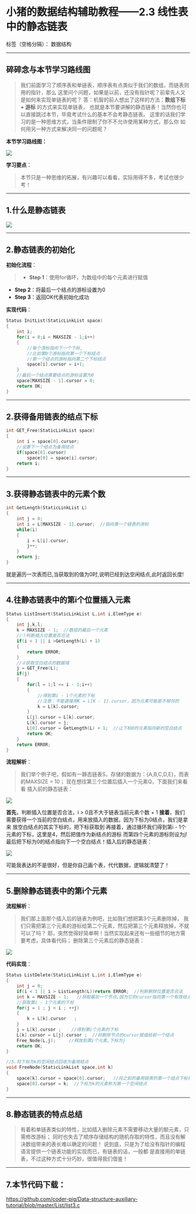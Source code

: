 ﻿# 小猪的数据结构辅助教程——2.3 线性表中的静态链表

标签（空格分隔）： 数据结构

---

## 碎碎念与本节学习路线图

> 我们前面学习了顺序表和单链表，顺序表有点类似于我们的数组，而链表则用的指针，那么
这里问个问题，如果是以前，还没有指针呢？前辈先人又是如何来实现单链表的呢？
答：机智的前人想出了这样的方法：**数组下标 + 游标** 的方式来实现单链表，
也就是本节要讲解的静态链表！当然你也可以直接跳过本节，毕竟考试什么的基本不会考静态链表。
这里的话我们学习的是一种思维方式，当条件限制了你不不允许使用某种方式，那么你
如何用另一种方式来解决同一的问题呢？

**本节学习路线图：**

![][1]

**学习要点**：

> 本节只是一种思维的拓展，有兴趣可以看看，实际用得不多，考试也很少考！


----------


## 1.什么是静态链表

![][2]


----------

## 2.静态链表的初始化

**初始化流程**：

> - **Step 1**：使用for循环，为数组中的每个元素进行赋值
- **Step 2**：将最后一个结点的游标设置为0
- **Step 3**：返回OK代表初始化成功

**实现代码**：

```C
Status InitList(StaticLinkList space)
{
	int i;
	for(i = 0;i < MAXSIZE - 1;i++)
	{
		//每个游标指向下一个下标,
		//比如第0个游标指向第一个下标结点 
		//第一个结点的游标指向第二个下标结点 
		space[i].cursor = i+1;          			
	}
	//最后一个结点需要结点的游标设置为0 
	space[MAXSIZE - 1].cursor = 0;	
	return OK;
}
```


----------

## 2.获得备用链表的结点下标

```C
int GET_Free(StaticLinkList space)
{
	int i = space[0].cursor;  
    //设置下一个结点为备用结点  
	if(space[0].cursor)
		space[0] = space[i].cursor;  
	return i;
} 
```


----------


## 3.获得静态链表中的元素个数

```C
int GetLength(StaticLinkList L)
{
	int j = 0;
	int i = L[MAXSIZE - 1].cursor;  //指向第一个链表的游标 
	while(i)
	{
		i = L[i].cursor;
		j++;
	}
	return j;
} 
```
就是遍历一次表而已,当获取到的值为0时,说明已经到达空闲结点,此时返回长度!


----------


## 4.往静态链表中的第i个位置插入元素

```C
Status ListInsert(StaticLinkList L,int i,ElemType e)
{
	int j,k,l;
	k = MAXSIZE - 1;  //数组的最后一个元素 
	//①判断插入位置是否合法
	if(i < 1 || i >GetLength(L) + 1)
	{
		return ERROR;
	} 
	//②获取空白结点的数据域
	j = GET_Free(L);
	if(j)
	{
		for(l = 1;l <= i - 1;i++)
		{
			//得到第i - 1个元素的下标
			//注意：不能直接用K = L[K - 1].cursor，因为元素可能是不相邻的
			k = L[k].cursor; 
		} 
		L[j].cursor = L[k].cursor;
		L[k].cursor = j;
		L[0].cursor = GetLength(L) + 1;  //让下标0的元素指向新的空白结点 
		return OK;
	}
	return ERROR;
}
```

**流程解析**：
> 我们举个例子吧，假如有一静态链表S，存储的数据为：{A,B,C,D,E}，而表的MAXSIZE = 10；
现在想往第三个位置后插入一个元素Q，下面我们来看看
插入前的静态链表：
> 
![][3]
> 
**首先**，判断插入位置是否合法，i > 0且不大于链表当前元素个数 + 1
**接着**，我们需要获得一个当前的空白结点，用来放插入的数据，因为下标为0结点，我们是拿来
放空白结点的其实下标的，把下标获取到
再接着，通过循环我们得到第i - 1个元素的下标，这里是4，然后把值作为新结点的游标
而第四个元素的游标则设为j!最后把下标为0的结点指向下一个空白结点！插入后的静态链表：
>
![][4]
>
可能我表达的不是很好，但是你自己画个表，代代数据，逻辑就清楚了！

----------

## 5.删除静态链表中的第i个元素

**流程解析**：

> 我们那上面那个插入后的链表为例吧，比如我们想把第3个元素删除掉，
我们只需把第三个元素的游标给第二个元素，然后把第三个元素释放掉，不就可以了吗？
耶，突然觉得好简单啊！当然实现起来还有一些细节的地方需要考虑，具体看代码；
删除第三个元素后的静态链表：

![][5]


**代码实现**：

```C
Status ListDelete(StaticLinkList L,int i,ElemType e) 
{	
	int j = 0;
    if(i < 1 || i > ListLength(L))return ERROR;  //判断删除位置是否合法
    int k = MAXSIZE - 1;   //获取最后一个节点,因为它的cursor指向第一个有效结点
    //获取第i - 1个元素的下标
	for(j = 1 ; j < i ; ++j)                      
    {
		k = L[k].cursor   ;
	}
    j = L[k].cursor ;    //得到第i个元素的下标
    L[k].cursor = L[j].cursor ;  //将删除节点的cursor赋值给前一个结点
    Free_Node(L,j);     //释放到第i个元素,下标为j
    return OK;
}

//5.将下标为k的空闲结点回收为备用结点
void FreeNode(StaticLinkList space,int k)
{
	space[k].cursor = space[0].cursor;   //将之前的备用链表的第一个结点下标存放到L[k]的cursor中
	space[0].cursor = k;  //下标为k的元素称为第一个空闲结点
} 
```


----------

## 8.静态链表的特点总结

> 有着和单链表类似的特性，比如插入删除元素不需要移动大量的额元素，只需修改游标；
同时也失去了顺序存储结构的随机存取的特性，而且没有解决数组带来的表长难以确定的问题！
说到底，只是为了给没有指针的编程语言提供一个链表功能的实现而已，有链表的话，一般都
是直接用的单链表，不过这种方式十分巧妙，很值得我们借鉴！

----------


## 7.本节代码下载：

https://github.com/coder-pig/Data-structure-auxiliary-tutorial/blob/master/List/list3.c


  [1]: http://7xjqvu.com1.z0.glb.clouddn.com/15-12-6/97087910.jpg
  [2]: http://7xjqvu.com1.z0.glb.clouddn.com/15-12-6/62257552.jpg
  [3]: http://7xjqvu.com1.z0.glb.clouddn.com/15-12-9/54373689.jpg
  [4]: http://7xjqvu.com1.z0.glb.clouddn.com/15-12-9/92177546.jpg
  [5]: http://7xjqvu.com1.z0.glb.clouddn.com/15-12-9/74774159.jpg